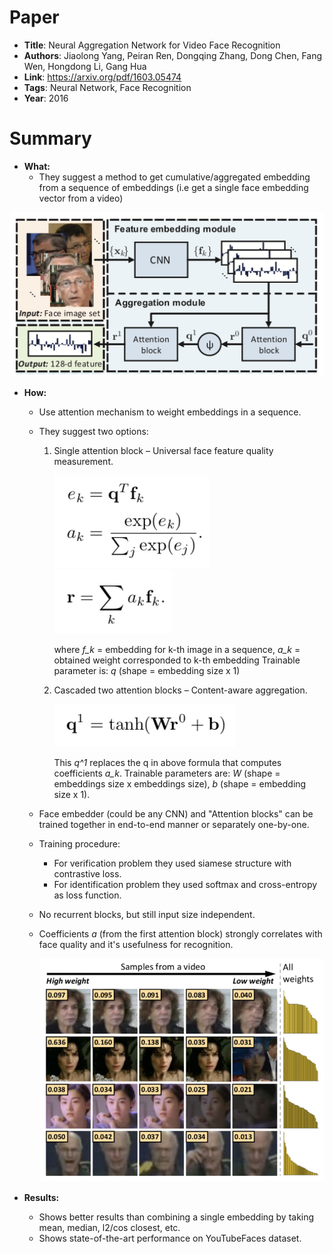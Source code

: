 # Paper

* **Title**: Neural Aggregation Network for Video Face Recognition
* **Authors**: Jiaolong Yang, Peiran Ren, Dongqing Zhang, Dong Chen, Fang Wen, Hongdong Li, Gang Hua
* **Link**: https://arxiv.org/pdf/1603.05474
* **Tags**: Neural Network, Face Recognition
* **Year**: 2016

# Summary

* **What:**
  * They suggest a method to get cumulative/aggregated embedding from a sequence of embeddings (i.e get a single face embedding vector from a video)

![Pipeline](images/NAN_for_VideoFaceRecognition/NAN_pipeline.png?raw=true "Pipeline")

* **How:**
  * Use attention mechanism to weight embeddings in a sequence.
  * They suggest two options:
  	1. Single attention block – Universal face feature quality measurement.
       
       ![First attention](images/NAN_for_VideoFaceRecognition/NAN_first_attention_formula.png?raw=true "First attention formula") ![First attention](images/NAN_for_VideoFaceRecognition/NAN_first_attention_result.png?raw=true "First attention output")
       
       where *f_k* = embedding for k-th image in a sequence, *a_k* = obtained weight corresponded to k-th embedding
       Trainable parameter is: *q* (shape = embedding size x 1)
  	2. Cascaded two attention blocks – Content-aware aggregation.
  	
  	   ![Second attention](images/NAN_for_VideoFaceRecognition/NAN_second_attention_results.png?raw=true "Second attention output")
  	   
  	   This *q^1* replaces the q in above formula that computes coefficients *a_k*.
  	   Trainable parameters are: *W* (shape = embeddings size x embeddings size), *b* (shape = embedding size x 1).
  * Face embedder (could be any CNN) and "Attention blocks" can be trained together in end-to-end manner or separately one-by-one.
  * Training procedure: 
  	* For verification problem they used siamese structure with contrastive loss.
  	* For identification problem they used softmax and cross-entropy as loss function.
  * No recurrent blocks, but still input size independent.
  * Coefficients *a* (from the first attention block) strongly correlates with face quality and it's usefulness for recognition.
  
    ![Face quality](images/NAN_for_VideoFaceRecognition/NAN_face_quality.png?raw=true "Face quality")
  
* **Results:**
  * Shows better results than combining a single embedding by taking mean, median, l2/cos closest, etc.
  * Shows state-of-the-art performance on YouTubeFaces dataset.
